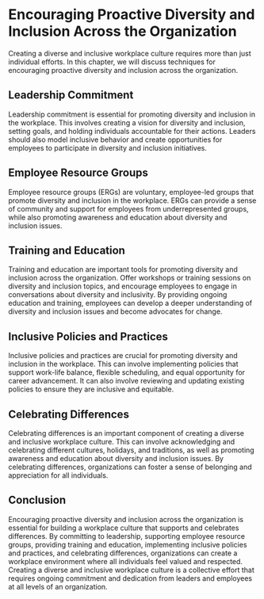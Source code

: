 Encouraging Proactive Diversity and Inclusion Across the Organization
==========================================================================================================================

Creating a diverse and inclusive workplace culture requires more than just individual efforts. In this chapter, we will discuss techniques for encouraging proactive diversity and inclusion across the organization.

Leadership Commitment
---------------------

Leadership commitment is essential for promoting diversity and inclusion in the workplace. This involves creating a vision for diversity and inclusion, setting goals, and holding individuals accountable for their actions. Leaders should also model inclusive behavior and create opportunities for employees to participate in diversity and inclusion initiatives.

Employee Resource Groups
------------------------

Employee resource groups (ERGs) are voluntary, employee-led groups that promote diversity and inclusion in the workplace. ERGs can provide a sense of community and support for employees from underrepresented groups, while also promoting awareness and education about diversity and inclusion issues.

Training and Education
----------------------

Training and education are important tools for promoting diversity and inclusion across the organization. Offer workshops or training sessions on diversity and inclusion topics, and encourage employees to engage in conversations about diversity and inclusivity. By providing ongoing education and training, employees can develop a deeper understanding of diversity and inclusion issues and become advocates for change.

Inclusive Policies and Practices
--------------------------------

Inclusive policies and practices are crucial for promoting diversity and inclusion in the workplace. This can involve implementing policies that support work-life balance, flexible scheduling, and equal opportunity for career advancement. It can also involve reviewing and updating existing policies to ensure they are inclusive and equitable.

Celebrating Differences
-----------------------

Celebrating differences is an important component of creating a diverse and inclusive workplace culture. This can involve acknowledging and celebrating different cultures, holidays, and traditions, as well as promoting awareness and education about diversity and inclusion issues. By celebrating differences, organizations can foster a sense of belonging and appreciation for all individuals.

Conclusion
----------

Encouraging proactive diversity and inclusion across the organization is essential for building a workplace culture that supports and celebrates differences. By committing to leadership, supporting employee resource groups, providing training and education, implementing inclusive policies and practices, and celebrating differences, organizations can create a workplace environment where all individuals feel valued and respected. Creating a diverse and inclusive workplace culture is a collective effort that requires ongoing commitment and dedication from leaders and employees at all levels of an organization.
